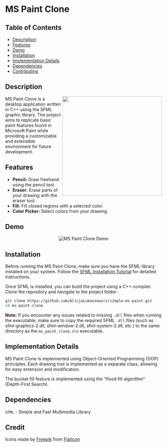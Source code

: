 # MS Paint Clone

## Table of Contents

- [Description](#description)
- [Features](#features)
- [Demo](#demo)
- [Installation](#installation)
- [Implementation Details](#implementation-details)
- [Dependencies](#dependencies)
- [Contributing](#contributing)

## Description

<img align="right" width="320" src="https://github.com/AlicjaLukaszewicz/simple-ms-paint/assets/134921001/3b12e48d-d5dd-45d4-8e44-7bb3edb339b8">

MS Paint Clone is a desktop application written in C++ using the SFML graphic library. The project aims to replicate basic paint features found in Microsoft Paint while providing a customizable and extensible environment for future development.

## Features

- **Pencil:** Draw freehand using the pencil tool.
- **Eraser:** Erase parts of your drawing with the eraser tool.
- **Fill:** Fill closed regions with a selected color.
- **Color Picker:** Select colors from your drawing.

## Demo

<div align="center">

![MS Paint Clone Demo](https://github.com/AlicjaLukaszewicz/simple-ms-paint/assets/134921001/8977303a-5ebd-40de-b1c5-87face0b4186)

</div>

## Installation

Before running the MS Paint Clone, make sure you have the SFML library installed on your system. Follow the [SFML Installation Tutorial](https://www.sfml-dev.org/tutorials/2.6/start-vc.php) for detailed instructions.

Once SFML is installed, you can build the project using a C++ compiler. Clone the repository and navigate to the project folder:

```bash
git clone https://github.com/AlicjaLukaszewicz/simple-ms-paint.git
cd ms-paint-clone

```

**Note:** If you encounter any issues related to missing `.dll` files when running the executable, make sure to copy the required SFML `.dll` files (such as sfml-graphics-2.dll, sfml-window-2.dll, sfml-system-2.dll, etc.) to the same directory as the `ms_paint_clone.sln` executable.

## Implementation Details
MS Paint Clone is implemented using Object-Oriented Programming (OOP) principles. Each drawing tool is implemented as a separate class, allowing for easy extension and modification. 

The bucket fill feature is implemented using the "flood fill algorithm" (Depth-First Search).

## Dependencies
```SFML``` - Simple and Fast Multimedia Library

## Credit
Icons made by [Freepik](https://www.freepik.com) from [Flaticon](https://www.flaticon.com/)

